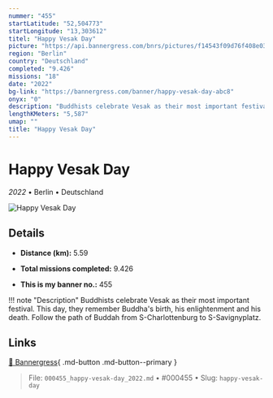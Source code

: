 ```yaml
---
nummer: "455"
startLatitude: "52,504773"
startLongitude: "13,303612"
titel: "Happy Vesak Day"
picture: "https://api.bannergress.com/bnrs/pictures/f14543f09d76f408e034faac2f60f883"
region: "Berlin"
country: "Deutschland"
completed: "9.426"
missions: "18"
date: "2022"
bg-link: "https://bannergress.com/banner/happy-vesak-day-abc8"
onyx: "0"
description: "Buddhists celebrate Vesak as their most important festival. This day, they remember Buddha's birth, his enlightenment and his death. Follow the path of Buddah from S-Charlottenburg to S-Savignyplatz."
lengthKMeters: "5,587"
umap: ""
title: "Happy Vesak Day"
---
```

# Happy Vesak Day

*2022* • Berlin • Deutschland

![Happy Vesak Day](https://api.bannergress.com/bnrs/pictures/f14543f09d76f408e034faac2f60f883)

## Details
- **Distance (km):** 5.59

- **Total missions completed:** 9.426
- **This is my banner no.:** 455


!!! note "Description"
    Buddhists celebrate Vesak as their most important festival. This day, they remember Buddha's birth, his enlightenment and his death. Follow the path of Buddah from S-Charlottenburg to S-Savignyplatz.



## Links
[🔗 Bannergress](https://bannergress.com/banner/happy-vesak-day-abc8){ .md-button .md-button--primary }



> File: `000455_happy-vesak-day_2022.md` • #000455 • Slug: `happy-vesak-day`
